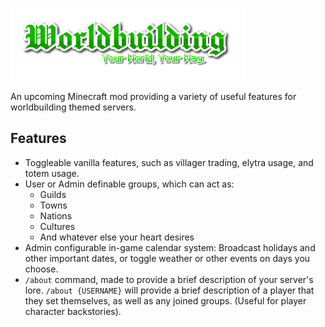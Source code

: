 
![](https://raw.githubusercontent.com/Sancires/Worldbuilding/master/wb.png)


An upcoming Minecraft mod providing a variety of useful features for worldbuilding themed servers.

## Features
- Toggleable vanilla features, such as villager trading, elytra usage, and totem usage.
- User or Admin definable groups, which can act as:
  - Guilds
  - Towns
  - Nations
  - Cultures
  - And whatever else your heart desires
- Admin configurable in-game calendar system: Broadcast holidays and other important dates, or toggle weather or other events on days you choose.
- `/about` command, made to provide a brief description of your server's lore. `/about {USERNAME}` will provide a brief description of a player that they set themselves, as well as any joined groups. (Useful for player character backstories).


